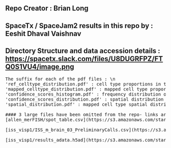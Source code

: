 ## Repo Creator : Brian Long
## SpaceTx / SpaceJam2 results in this repo by : Eeshit Dhaval Vaishnav 

## Directory Structure and data accession details : https://spacetx.slack.com/files/U8DUGRFPZ/FTQ0S1VU4/image.png 

<pre>
The suffix for each of the pdf files : \n 
'ref_celltype_distribution.pdf' : cell type proportions in the single cell / single nuclei data.\n
'mapped_celltype_distribution.pdf' : mapped cell type proportions onto the spatial data.\n
'confidence_scores_histogram.pdf' : frequency distribution of confidence scores across the spatial data \n
'confidence_scores_distribution.pdf' : spatial distribution of the confidence scores plotted onto the tissue\n
'spatial_distribution.pdf' : mapped cell type spatial distribution ; observe the laminar patterns as the first order validation

#### 3 large files have been omitted from the repo- links are provided below:
[allen_merFISH/spot_table.csv](https://s3.amazonaws.com/starfish.data.spacetx/spacejam2/eeshit-vaishnav/edv/eeshit-vaishnav/allen_merFISH/spot_table.csv)

[iss_visp1/ISS_m_brain_03_PreliminaryCalls.csv](https://s3.amazonaws.com/starfish.data.spacetx/spacejam2/eeshit-vaishnav/edv/eeshit-vaishnav/iss_visp1/ISS_m_brain_03_PreliminaryCalls.csv) 

[iss_visp1/results_adata.h5ad](https://s3.amazonaws.com/starfish.data.spacetx/spacejam2/eeshit-vaishnav/edv/eeshit-vaishnav/iss_visp1/results_adata.h5ad)
